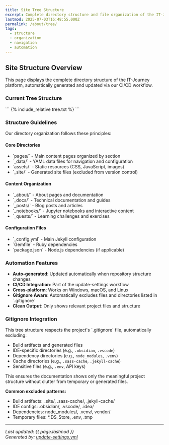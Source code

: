 ```yaml
---
title: Site Tree Structure
excerpt: Complete directory structure and file organization of the IT-Journey platform.
lastmod: 2025-07-03T16:48:55.000Z
permalink: /about/tree/
tags:
  - structure
  - organization
  - navigation
  - automation
---
```


## Site Structure Overview

This page displays the complete directory structure of the IT-Journey platform, automatically generated and updated via our CI/CD workflow.

### Current Tree Structure

\`\`\`
{% include_relative tree.txt %}
\`\`\`

### Structure Guidelines

Our directory organization follows these principles:

#### **Core Directories**
- \`pages/\` - Main content pages organized by section
- \`_data/\` - YAML data files for navigation and configuration
- \`assets/\` - Static resources (CSS, JavaScript, images)
- \`_site/\` - Generated site files (excluded from version control)

#### **Content Organization**
- \`_about/\` - About pages and documentation
- \`_docs/\` - Technical documentation and guides
- \`_posts/\` - Blog posts and articles
- \`_notebooks/\` - Jupyter notebooks and interactive content
- \`_quests/\` - Learning challenges and exercises

#### **Configuration Files**
- \`_config.yml\` - Main Jekyll configuration
- \`Gemfile\` - Ruby dependencies
- \`package.json\` - Node.js dependencies (if applicable)

### Automation Features

- **Auto-generated**: Updated automatically when repository structure changes
- **CI/CD Integration**: Part of the update-settings workflow
- **Cross-platform**: Works on Windows, macOS, and Linux
- **Gitignore Aware**: Automatically excludes files and directories listed in \`.gitignore\`
- **Clean Output**: Only shows relevant project files and structure

### Gitignore Integration

This tree structure respects the project's \`.gitignore\` file, automatically excluding:

- Build artifacts and generated files
- IDE-specific directories (e.g., `.obsidian`, `.vscode`)
- Dependency directories (e.g., `node_modules`, `.venv`)
- Cache directories (e.g., `.sass-cache`, `.jekyll-cache`)
- Sensitive files (e.g., `.env`, API keys)

This ensures the documentation shows only the meaningful project structure without clutter from temporary or generated files.

**Common excluded patterns:**
- Build artifacts: _site/, .sass-cache/, .jekyll-cache/
- IDE configs: .obsidian/, .vscode/, .idea/
- Dependencies: node_modules/, .venv/, vendor/
- Temporary files: *.DS_Store, .env, .tmp

---

*Last updated: {{ page.lastmod }}*  
*Generated by: [update-settings.yml](/.github/workflows/update-settings.yml)*
